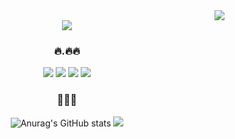 <div align="right">
<a href="https://gogyoonga.tistory.com/"><img src="https://hits.seeyoufarm.com/api/count/incr/badge.svg?url=https%3A%2F%2Fgithub.com%2Fgogyoonga%2Fhit-counter&count_bg=%237E57C2&title_bg=%23FFFFFF&icon=&icon_color=%23FFFFFF&title=%F0%9F%90%BF%EF%B8%8F&edge_flat=true"/></a>
</div>

<div align="center">
<!-- header -->
  
<img src="https://capsule-render.vercel.app/api?type=waving&color=0:fce4ec,100:ffcdd2&height=180&fontAlignY=36&section=header&text=GOGYOONGA's%20GitHub%20&fontSize=35&fontColor=7e57c2" />

  <br>
  <h3> 🔥.🔥🔥</h3>
  <img src="https://img.shields.io/badge/Unity-f8bbd0?style=flat-square&logo=java&logoColor=white"/>
    <img src="https://img.shields.io/badge/Java-f8bbd0?style=flat-square&logo=java&logoColor=white"/>
    <img src="https://img.shields.io/badge/JavaScript-f8bbd0?style=flat&logo=JavaScript&logoColor=white"/>
    <img src="https://img.shields.io/badge/%F0%9F%92%9B-WellSeeCoding-9c8&logoColor=white" />
  <br>
</div>
<div align="center"; float: right;>
  <h3> 💎💎💎 </h3>
  
  ![Anurag's GitHub stats](https://github-readme-stats.vercel.app/api?username=gogyoonga&show_icons=true&theme=buefy)
  <img src="https://github-readme-stats.vercel.app/api/top-langs/?username=gogyoonga&exclude_repo=dkssud8150.github.io&layout=compact&theme=buefy" />
</div>
